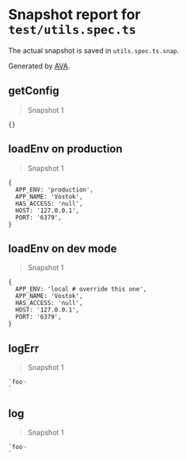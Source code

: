 # Snapshot report for `test/utils.spec.ts`

The actual snapshot is saved in `utils.spec.ts.snap`.

Generated by [AVA](https://avajs.dev).

## getConfig

> Snapshot 1

    {}

## loadEnv on production

> Snapshot 1

    {
      APP_ENV: 'production',
      APP_NAME: 'Vostok',
      HAS_ACCESS: 'null',
      HOST: '127.0.0.1',
      PORT: '6379',
    }

## loadEnv on dev mode

> Snapshot 1

    {
      APP_ENV: 'local # override this one',
      APP_NAME: 'Vostok',
      HAS_ACCESS: 'null',
      HOST: '127.0.0.1',
      PORT: '6379',
    }

## logErr

> Snapshot 1

    `foo␊
    `

## log

> Snapshot 1

    `foo␊
    `
